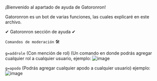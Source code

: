 ¡Bienvenido al apartado de ayuda de Gatoronron!


Gatoronron es un bot de varias funciones, las cuales explicaré en este archivo.







✔ Gatoronron sección de ayuda ✔


```Comandos de moderación``` 🛠


```g=addrole``` (Con mención de rol) (Un comando en donde podrás agregar cualquier rol a cualquier usuario, ejemplo: 
![image](https://user-images.githubusercontent.com/82453793/119668970-e1080080-bdf4-11eb-836f-2d8db56bdfc3.png)


```g=apodo``` (Podrás agregar cualquier apodo a cualquier usuario) ejemplo:
![image](https://user-images.githubusercontent.com/82453793/119669236-23314200-bdf5-11eb-912e-4993411bc244.png)
